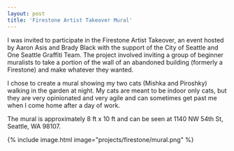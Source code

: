 ```yaml
---
layout: post
title: 'Firestone Artist Takeover Mural'
---
```


I was invited to participate in the Firestone Artist Takeover, an event hosted by Aaron Asis and Brady Black with the support of the City of Seattle and One Seattle Graffiti Team. The project involved inviting a group of beginner muralists to take a portion of the wall of an abandoned building (formerly a Firestone) and make whatever they wanted. 

I chose to create a mural showing my two cats (Mishka and Piroshky) walking in the garden at night. My cats are meant to be indoor only cats, but they are very opinionated and very agile and can sometimes get past me when I come home after a day of work. 

The mural is approximately 8 ft x 10 ft and can be seen at 1140 NW 54th St, Seattle, WA 98107. 

{% include image.html image="projects/firestone/mural.png" %}
